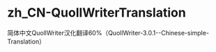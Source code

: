 # zh_CN-QuollWriterTranslation
简体中文QuollWriter汉化翻译60%（QuollWriter-3.0.1--Chinese-simple-Translation）
